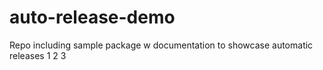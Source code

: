 # auto-release-demo
Repo including sample package w documentation to showcase automatic releases
1
2
3
